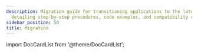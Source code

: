 ```yaml
---
description: Migration guide for transitioning applications to the latest API version,
  detailing step-by-step procedures, code examples, and compatibility considerations.
sidebar_position: 50
title: Migration
---
```

import DocCardList from '@theme/DocCardList';

<DocCardList />
